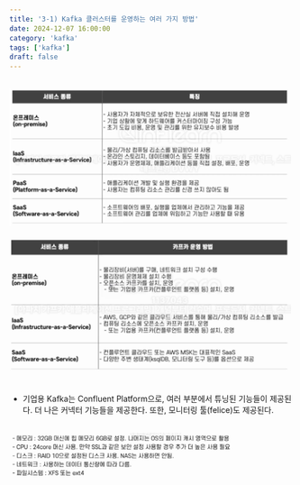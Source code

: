 ```yaml
---
title: '3-1) Kafka 클러스터를 운영하는 여러 가지 방법'
date: 2024-12-07 16:00:00
category: 'kafka'
tags: ['kafka']
draft: false
---
```


</br>

<div align="left">
  <img src="./images/스크린샷 2024-12-07 오후 2.51.51.png" width="500px" />
</div>

</br>

<div align="left">
  <img src="./images/스크린샷 2024-12-07 오후 2.52.16.png" width="500px" />
</div>

</br>

- 기업용 Kafka는 Confluent Platform으로, 여러 부분에서 튜닝된 기능들이 제공된다. 더 나은 커넥터 기능들을 제공한다. 또한, 모니터링 툴(felice)도 제공된다.

</br>

<div align="left">
  <img src="./images/스크린샷 2024-12-07 오후 2.52.38.png" width="400px" />
</div>

</br>
